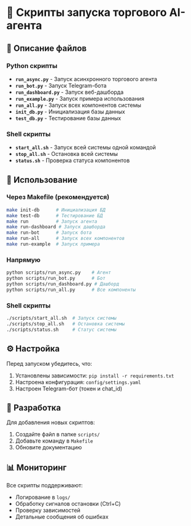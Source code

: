 # 🚀 Скрипты запуска торгового AI-агента

## 📁 Описание файлов

### Python скрипты
- **`run_async.py`** - Запуск асинхронного торгового агента
- **`run_bot.py`** - Запуск Telegram-бота
- **`run_dashboard.py`** - Запуск веб-дашборда
- **`run_example.py`** - Запуск примера использования
- **`run_all.py`** - Запуск всех компонентов системы
- **`init_db.py`** - Инициализация базы данных
- **`test_db.py`** - Тестирование базы данных

### Shell скрипты
- **`start_all.sh`** - Запуск всей системы одной командой
- **`stop_all.sh`** - Остановка всей системы
- **`status.sh`** - Проверка статуса компонентов

## 🎯 Использование

### Через Makefile (рекомендуется)
```bash
make init-db      # Инициализация БД
make test-db      # Тестирование БД
make run          # Запуск агента
make run-dashboard # Запуск дашборда
make run-bot      # Запуск бота
make run-all      # Запуск всех компонентов
make run-example  # Запуск примера
```

### Напрямую
```bash
python scripts/run_async.py    # Агент
python scripts/run_bot.py      # Бот
python scripts/run_dashboard.py # Дашборд
python scripts/run_all.py      # Все компоненты
```

### Shell скрипты
```bash
./scripts/start_all.sh  # Запуск системы
./scripts/stop_all.sh   # Остановка системы
./scripts/status.sh     # Статус системы
```

## ⚙️ Настройка

Перед запуском убедитесь, что:
1. Установлены зависимости: `pip install -r requirements.txt`
2. Настроена конфигурация: `config/settings.yaml`
3. Настроен Telegram-бот (токен и chat_id)

## 🔧 Разработка

Для добавления новых скриптов:
1. Создайте файл в папке `scripts/`
2. Добавьте команду в `Makefile`
3. Обновите документацию

## 📊 Мониторинг

Все скрипты поддерживают:
- Логирование в `logs/`
- Обработку сигналов остановки (Ctrl+C)
- Проверку зависимостей
- Детальные сообщения об ошибках
